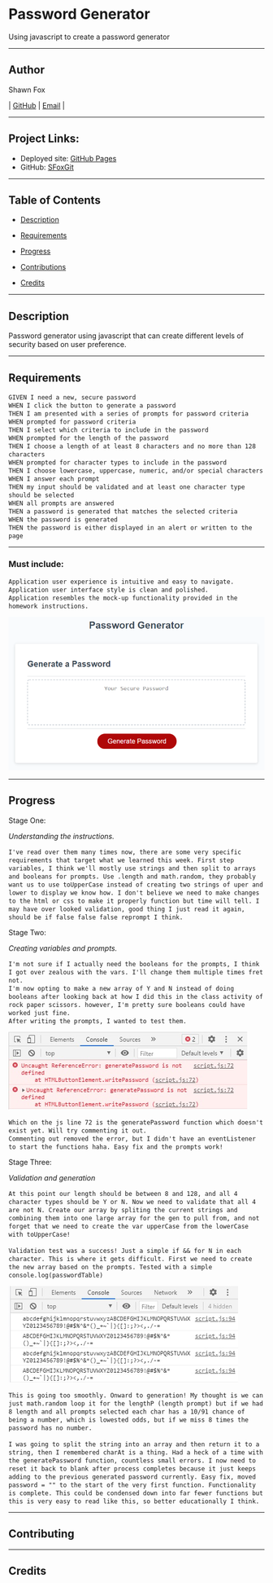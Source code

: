 # Password Generator
Using javascript to create a password generator

---
## Author

Shawn Fox


| [GitHub](https://github.com/SFoxGit) | [Email](sfoxss4@gmail.com) |

---
## Project Links:

- Deployed site: [GitHub Pages]()
- GitHub: [SFoxGit]()

---
## Table of Contents

- [Description](##Description)

- [Requirements](##Requirements)

- [Progress](##Progress)

- [Contributions](##Contributing)

- [Credits](##Credits)

---
## Description

Password generator using javascript that can create different levels of security based on user preference. 

---
## Requirements

    GIVEN I need a new, secure password
    WHEN I click the button to generate a password
    THEN I am presented with a series of prompts for password criteria
    WHEN prompted for password criteria
    THEN I select which criteria to include in the password
    WHEN prompted for the length of the password
    THEN I choose a length of at least 8 characters and no more than 128 characters
    WHEN prompted for character types to include in the password
    THEN I choose lowercase, uppercase, numeric, and/or special characters
    WHEN I answer each prompt
    THEN my input should be validated and at least one character type should be selected
    WHEN all prompts are answered
    THEN a password is generated that matches the selected criteria
    WHEN the password is generated
    THEN the password is either displayed in an alert or written to the page


---
### Must include:

    Application user experience is intuitive and easy to navigate.
    Application user interface style is clean and polished.
    Application resembles the mock-up functionality provided in the homework instructions.
    
![Mock-up](assets/images/mockup.png)

---
## Progress

Stage One: 

*Understanding the instructions.* 

    I've read over them many times now, there are some very specific requirements that target what we learned this week. First step variables, I think we'll mostly use strings and then split to arrays and booleans for prompts. Use .length and math.random, they probably want us to use toUpperCase instead of creating two strings of uper and lower to display we know how. I don't believe we need to make changes to the html or css to make it properly function but time will tell. I may have over looked validation, good thing I just read it again, should be if false false false reprompt I think.

Stage Two:

*Creating variables and prompts.* 

    I'm not sure if I actually need the booleans for the prompts, I think I got over zealous with the vars. I'll change them multiple times fret not.
    I'm now opting to make a new array of Y and N instead of doing booleans after looking back at how I did this in the class activity of rock paper scissors. however, I'm pretty sure booleans could have worked just fine.
    After writing the prompts, I wanted to test them.

![First Test](assets/images/test1.jpg)

    Which on the js line 72 is the generatePassword function which doesn't exist yet. Will try commenting it out.
    Commenting out removed the error, but I didn't have an eventListener to start the functions haha. Easy fix and the prompts work!

Stage Three:

*Validation and generation*

    At this point our length should be between 8 and 128, and all 4 character types should be Y or N. Now we need to validate that all 4 are not N. Create our array by spliting the current strings and combining them into one large array for the gen to pull from, and not forget that we need to create the var upperCase from the lowerCase with toUpperCase!

    Validation test was a success! Just a simple if && for N in each character. This is where it gets difficult. First we need to create the new array based on the prompts. Tested with a simple console.log(passwordTable)

![Second Table](assets/images/test2.jpg)

    This is going too smoothly. Onward to generation! My thought is we can just math.random loop it for the lengthP (length prompt) but if we had 8 length and all prompts selected each char has a 10/91 chance of being a number, which is lowested odds, but if we miss 8 times the password has no number. 

    I was going to split the string into an array and then return it to a string, then I remembered charAt is a thing. Had a heck of a time with the generatePassword function, countless small errors. I now need to reset it back to blank after process completes because it just keeps adding to the previous generated password currently. Easy fix, moved password = "" to the start of the very first function. Functionality is complete. This could be condensed down into far fewer functions but this is very easy to read like this, so better educationally I think.




    

---
## Contributing


---
## Credits


